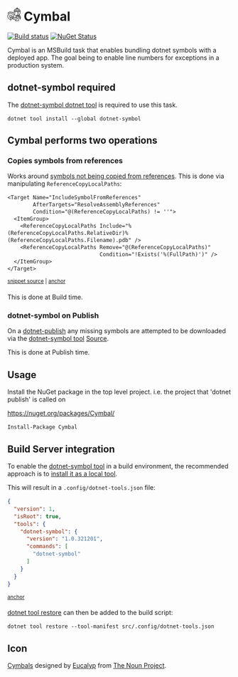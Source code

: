 # <img src='/src/icon.png' height='30px'> Cymbal

[![Build status](https://ci.appveyor.com/api/projects/status/gd7jvcs0nv8pawc8/branch/main?svg=true)](https://ci.appveyor.com/project/SimonCropp/cymbal)
[![NuGet Status](https://img.shields.io/nuget/v/Cymbal.svg)](https://www.nuget.org/packages/Cymbal/)

Cymbal is an MSBuild task that enables bundling dotnet symbols with a deployed app. The goal being to enable line numbers for exceptions in a production system.


## dotnet-symbol required

The [dotnet-symbol dotnet tool](https://www.nuget.org/packages/dotnet-symbol) is required to use this task.

```
dotnet tool install --global dotnet-symbol
```


## Cymbal performs two operations


### Copies symbols from references

Works around [symbols not being copied from references](https://github.com/dotnet/sdk/issues/1458). This is done via manipulating `ReferenceCopyLocalPaths`:

<!-- snippet: IncludeSymbolFromReferences -->
<a id='snippet-includesymbolfromreferences'></a>
```targets
<Target Name="IncludeSymbolFromReferences"
        AfterTargets="ResolveAssemblyReferences"
        Condition="@(ReferenceCopyLocalPaths) != ''">
  <ItemGroup>
    <ReferenceCopyLocalPaths Include="%(ReferenceCopyLocalPaths.RelativeDir)%(ReferenceCopyLocalPaths.Filename).pdb" />
    <ReferenceCopyLocalPaths Remove="@(ReferenceCopyLocalPaths)"
                             Condition="!Exists('%(FullPath)')" />
  </ItemGroup>
</Target>
```
<sup><a href='/src/Cymbal/build/Cymbal.targets#L19-L29' title='Snippet source file'>snippet source</a> | <a href='#snippet-includesymbolfromreferences' title='Start of snippet'>anchor</a></sup>
<!-- endSnippet -->

This is done at Build time.


### dotnet-symbol on Publish

On a [dotnet-publish](https://docs.microsoft.com/en-us/dotnet/core/tools/dotnet-publish) any missing symbols are attempted to be downloaded via the [dotnet-symbol tool](https://www.nuget.org/packages/dotnet-symbol) [Source](https://github.com/dotnet/symstore).

This is done at Publish time.


## Usage

Install the NuGet package in the top level project. i.e. the project that 'dotnet publish' is called on

https://nuget.org/packages/Cymbal/

```
Install-Package Cymbal
```


## Build Server integration

To enable the [dotnet-symbol tool](https://www.nuget.org/packages/dotnet-symbol) in a build environment, the recommended approach is to [install it as a local tool](https://docs.microsoft.com/en-us/dotnet/core/tools/local-tools-how-to-use).

This will result in a `.config/dotnet-tools.json` file:

<!-- snippet: src\.config\dotnet-tools.json -->
<a id='snippet-src\.config\dotnet-tools.json'></a>
```json
{
  "version": 1,
  "isRoot": true,
  "tools": {
    "dotnet-symbol": {
      "version": "1.0.321201",
      "commands": [
        "dotnet-symbol"
      ]
    }
  }
}
```
<sup><a href='#snippet-src\.config\dotnet-tools.json' title='Start of snippet'>anchor</a></sup>
<!-- endSnippet -->

[dotnet tool restore](https://docs.microsoft.com/en-us/dotnet/core/tools/dotnet-tool-restore) can then be added to the build script:

```
dotnet tool restore --tool-manifest src/.config/dotnet-tools.json
```


## Icon

[Cymbals](https://thenounproject.com/term/cymbals/4920970/) designed by [Eucalyp](https://thenounproject.com/eucalyp) from [The Noun Project](https://thenounproject.com).
